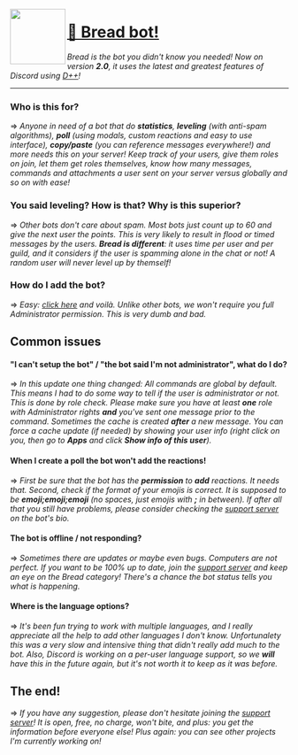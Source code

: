 <a href="https://discord.com/api/oauth2/authorize?client_id=797612182610378835&permissions=139922368576&scope=bot%20applications.commands"><img src="https://cdn.discordapp.com/attachments/891422972450054194/960504312390352897/unknown.png" width="100" align="left"></a><a href="https://discord.com/api/oauth2/authorize?client_id=797612182610378835&permissions=139922368576&scope=bot%20applications.commands"><h1>🍞 Bread bot!</h1></a>

*Bread is the bot you didn't know you needed! Now on version **2.0**, it uses the latest and greatest features of Discord using [D++](https://github.com/brainboxdotcc/DPP)!*

<hr>

### Who is this for?

⇒ *Anyone in need of a bot that do **statistics**, **leveling** (with anti-spam algorithms), **poll** (using modals, custom reactions and easy to use interface), **copy/paste** (you can reference messages everywhere!) and more needs this on your server! Keep track of your users, give them roles on join, let them get roles themselves, know how many messages, commands and attachments a user sent on your server versus globally and so on with ease!*

### You said leveling? How is that? Why is this superior?

⇒ *Other bots don't care about spam. Most bots just count up to 60 and give the next user the points. This is very likely to result in flood or timed messages by the users. **Bread is different**: it uses time per user and per guild, and it considers if the user is spamming alone in the chat or not! A random user will never level up by themself!*

### How do I add the bot?

⇒ *Easy: [click here](https://discord.com/api/oauth2/authorize?client_id=797612182610378835&permissions=139922368576&scope=bot%20applications.commands) and voilà. Unlike other bots, we won't require you full Administrator permission. This is very dumb and bad.*

## Common issues

#### "I can't setup the bot" / "the bot said I'm not administrator", what do I do?

⇒ *In this update one thing changed: All commands are global by default. This means I had to do some way to tell if the user is administrator or not. This is done by role check. Please make sure you have at least **one** role with Administrator rights **and** you've sent one message prior to the command. Sometimes the cache is created **after** a new message. You can force a cache update (if needed) by showing your user info (right click on you, then go to **Apps** and click **Show info of this user**).*

#### When I create a poll the bot won't add the reactions!

⇒ *First be sure that the bot has the **permission** to **add** reactions. It needs that. Second, check if the format of your emojis is correct. It is supposed to be **emoji;emoji;emoji** (no spaces, just emojis with **;** in between). If after all that you still have problems, please consider checking the [support server](https://discord.gg/eQfnXdTH6f) on the bot's bio.*

#### The bot is offline / not responding?

⇒ *Sometimes there are updates or maybe even bugs. Computers are not perfect. If you want to be 100% up to date, join the [support server](https://discord.gg/eQfnXdTH6f) and keep an eye on the Bread category! There's a chance the bot status tells you what is happening.*

#### Where is the language options?

⇒ *It's been fun trying to work with multiple languages, and I really appreciate all the help to add other languages I don't know. Unfortunalety this was a very slow and intensive thing that didn't really add much to the bot. Also, Discord is working on a per-user language support, so we **will** have this in the future again, but it's not worth it to keep as it was before.*

## The end!

⇒ *If you have any suggestion, please don't hesitate joining the [support server](https://discord.gg/eQfnXdTH6f)! It is open, free, no charge, won't bite, and plus: you get the information before everyone else! Plus again: you can see other projects I'm currently working on!*
